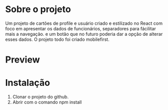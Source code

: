 # Sobre o projeto

Um projeto de cartões de profile e usuário criado e estilizado no React com foco em apresentar os dados de funcionários, separadores para fácilitar mais a navegação. e um botão que no futuro poderia dar a opção de alterar esses dados. O projeto todo foi criado mobilefirst.

# Preview

# Instalação

1. Clonar o projeto do github.
2. Abrir com o comando npm install
